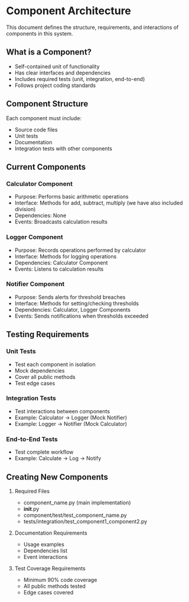 # Component Architecture

This document defines the structure, requirements, and interactions of components in this system.

## What is a Component?
- Self-contained unit of functionality
- Has clear interfaces and dependencies
- Includes required tests (unit, integration, end-to-end)
- Follows project coding standards

## Component Structure
Each component must include:
- Source code files
- Unit tests
- Documentation
- Integration tests with other components

## Current Components

### Calculator Component
- Purpose: Performs basic arithmetic operations
- Interface: Methods for add, subtract, multiply (we have also included division)
- Dependencies: None
- Events: Broadcasts calculation results

### Logger Component
- Purpose: Records operations performed by calculator
- Interface: Methods for logging operations
- Dependencies: Calculator Component
- Events: Listens to calculation results

### Notifier Component
- Purpose: Sends alerts for threshold breaches
- Interface: Methods for setting/checking thresholds
- Dependencies: Calculator, Logger Components
- Events: Sends notifications when thresholds exceeded

## Testing Requirements

### Unit Tests
- Test each component in isolation
- Mock dependencies
- Cover all public methods
- Test edge cases

### Integration Tests
- Test interactions between components
- Example: Calculator → Logger (Mock Notifier)
- Example: Logger → Notifier (Mock Calculator)

### End-to-End Tests
- Test complete workflow
- Example: Calculate → Log → Notify

## Creating New Components

1. Required Files
   - component_name.py (main implementation)
   - __init__.py
   - component/test/test_component_name.py
   - tests/integration/test_component1_component2.py 

2. Documentation Requirements
   - Usage examples
   - Dependencies list
   - Event interactions

3. Test Coverage Requirements
   - Minimum 90% code coverage
   - All public methods tested
   - Edge cases covered